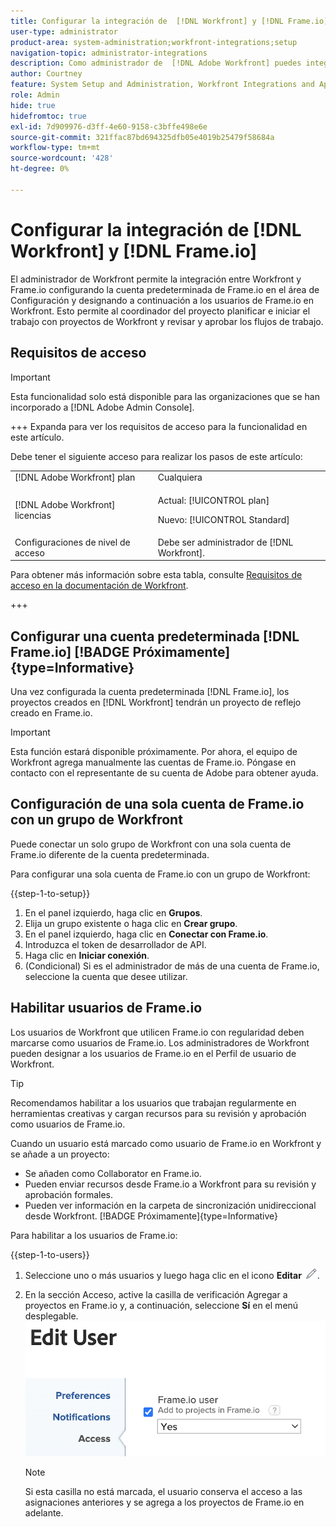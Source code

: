 ```yaml
---
title: Configurar la integración de  [!DNL Workfront] y [!DNL Frame.io] s
user-type: administrator
product-area: system-administration;workfront-integrations;setup
navigation-topic: administrator-integrations
description: Como administrador de  [!DNL Adobe Workfront] puedes integrar [!DNL Workfront] con [!DNL Frame.io] y proporcionar a tu organización una manera perfecta de revisar y aprobar los recursos.
author: Courtney
feature: System Setup and Administration, Workfront Integrations and Apps
role: Admin
hide: true
hidefromtoc: true
exl-id: 7d909976-d3ff-4e60-9158-c3bffe498e6e
source-git-commit: 321ffac87bd694325dfb05e4019b25479f58684a
workflow-type: tm+mt
source-wordcount: '428'
ht-degree: 0%

---
```


# Configurar la integración de [!DNL Workfront] y [!DNL Frame.io]

El administrador de Workfront permite la integración entre Workfront y Frame.io configurando la cuenta predeterminada de Frame.io en el área de Configuración y designando a continuación a los usuarios de Frame.io en Workfront. Esto permite al coordinador del proyecto planificar e iniciar el trabajo con proyectos de Workfront y revisar y aprobar los flujos de trabajo.


## Requisitos de acceso

>[!IMPORTANT]
>
>Esta funcionalidad solo está disponible para las organizaciones que se han incorporado a [!DNL Adobe Admin Console].

+++ Expanda para ver los requisitos de acceso para la funcionalidad en este artículo.

Debe tener el siguiente acceso para realizar los pasos de este artículo:

<table>
  <tr>
   <td>[!DNL Adobe Workfront] plan</td>
   <td>Cualquiera</td>
  </tr>
  <tr>
   <td>[!DNL Adobe Workfront] licencias
   </td>
   <td><p>Actual: [!UICONTROL plan]</p>
   <p>Nuevo: [!UICONTROL Standard]</p></td>
  </tr>
  <tr>
   <td>Configuraciones de nivel de acceso
   </td>
   <td>Debe ser administrador de [!DNL Workfront].
   </td>
  </tr>

</table>

Para obtener más información sobre esta tabla, consulte [Requisitos de acceso en la documentación de Workfront](/help/quicksilver/administration-and-setup/add-users/access-levels-and-object-permissions/access-level-requirements-in-documentation.md).

+++

## Configurar una cuenta predeterminada [!DNL Frame.io] [!BADGE Próximamente]{type=Informative}

Una vez configurada la cuenta predeterminada [!DNL Frame.io], los proyectos creados en [!DNL Workfront] tendrán un proyecto de reflejo creado en Frame.io.

>[!IMPORTANT]
>
>Esta función estará disponible próximamente. Por ahora, el equipo de Workfront agrega manualmente las cuentas de Frame.io. Póngase en contacto con el representante de su cuenta de Adobe para obtener ayuda.

## Configuración de una sola cuenta de Frame.io con un grupo de Workfront

Puede conectar un solo grupo de Workfront con una sola cuenta de Frame.io diferente de la cuenta predeterminada.

Para configurar una sola cuenta de Frame.io con un grupo de Workfront:

{{step-1-to-setup}}

1. En el panel izquierdo, haga clic en **Grupos**.
1. Elija un grupo existente o haga clic en **Crear grupo**.
1. En el panel izquierdo, haga clic en **Conectar con Frame.io**.
1. Introduzca el token de desarrollador de API.
1. Haga clic en **Iniciar conexión**.
1. (Condicional) Si es el administrador de más de una cuenta de Frame.io, seleccione la cuenta que desee utilizar.

## Habilitar usuarios de Frame.io

Los usuarios de Workfront que utilicen Frame.io con regularidad deben marcarse como usuarios de Frame.io. Los administradores de Workfront pueden designar a los usuarios de Frame.io en el Perfil de usuario de Workfront.

>[!TIP]
>
>Recomendamos habilitar a los usuarios que trabajan regularmente en herramientas creativas y cargan recursos para su revisión y aprobación como usuarios de Frame.io.

Cuando un usuario está marcado como usuario de Frame.io en Workfront y se añade a un proyecto:

* Se añaden como Collaborator en Frame.io. <!--do we need to be more explicit about a frame license being provisioned for them?-->
* Pueden enviar recursos desde Frame.io a Workfront para su revisión y aprobación formales.
* Pueden ver información en la carpeta de sincronización unidireccional desde Workfront. [!BADGE Próximamente]{type=Informative}

Para habilitar a los usuarios de Frame.io:

{{step-1-to-users}}

1. Seleccione uno o más usuarios y luego haga clic en el icono **Editar** ![](assets/edit-icon.png).
1. En la sección Acceso, active la casilla de verificación Agregar a proyectos en Frame.io y, a continuación, seleccione **Sí** en el menú desplegable.
   ![](assets/add-to-frame-project.png)

   >[!NOTE]
   >
   >Si esta casilla no está marcada, el usuario conserva el acceso a las asignaciones anteriores y se agrega a los proyectos de Frame.io en adelante.<!-- If the user is deactivated, they lose all access to previous assignments and are removed from the Frame.io account.-->
